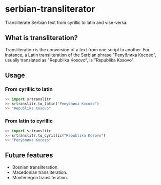 # serbian-transliterator
Transliterate Serbian text from cyrillic to latin and vise-versa.

## What is transliteration?
Transliteration is the conversion of a text from one script to another. For instance, a Latin transliteration of the Serbian phrase "Република Косово", usually translated as "Republika Kosovo", is "Republika Kosovo".

## Usage
### From cyrillic to latin
```python
>> import srtranslitr
>> srtranslitr.to_latin("Република Косово")
>> "Republika Kosovo"
```
### From latin to cyrillic
```python
>> import srtranslitr
>> srtranslitr.to_cyrillic("Republika Kosovo")
>> "Република Косово"
```
## Future features
- Bosnian transliteration.
- Macedonian transliteration.
- Montenegrin transliteration.



